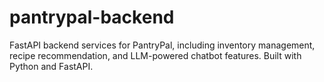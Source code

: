 # pantrypal-backend
FastAPI backend services for PantryPal, including inventory management, recipe recommendation, and LLM-powered chatbot features. Built with Python and FastAPI.
